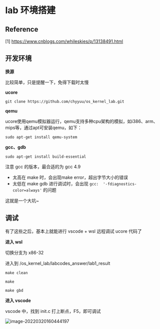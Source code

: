 # lab 环境搭建

## Reference

[1] https://www.cnblogs.com/whileskies/p/13138491.html

## 开发环境

**换源**

比较简单，只是提醒一下，免得下载时太慢

**ucore**

```shell
git clone https://github.com/chyyuu/os_kernel_lab.git
```

**qemu**

ucore使用qemu模拟器运行，qemu支持多种cpu架构的模拟，如i386、arm、mips等，通过apt可安装qemu，如下：

```shell
sudo apt-get install qemu-system
```

**gcc、gdb**

```shell
sudo apt-get install build-essential
```

注意 gcc 的版本，最合适的为 gcc 4.9

- 太高在 make 时，会出现make error，超出字节大小的错误
- 太低在 make gdb 进行调试时，会出现 `gcc:  '-fdiagnostics-color=always'` 的问题

这就是一个大坑~

## 调试

有了这些之后，基本上就能进行 vscode + wsl 远程调试 ucore 代码了

**进入 wsl**

切换分支为 x86-32

进入到 /os_kernel_lab/labcodes_answer/lab1_result

```shell
make clean 

make

make gbd
```

**进入 vscode**

vscode 中，找到 init.c 打上断点，F5，即可调试

![image-20220320160444197](https://happychan.oss-cn-shenzhen.aliyuncs.com/img/pic/202203201604301.png)
